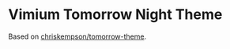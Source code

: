 # Vimium Tomorrow Night Theme

Based on [chriskempson/tomorrow-theme](https://github.com/chriskempson/tomorrow-theme).
